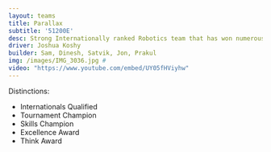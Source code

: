 ```yaml
---
layout: teams
title: Parallax
subtitle: '51200E'
desc: Strong Internationally ranked Robotics team that has won numerous awards including best Programming at State. Ready to compete at Worlds in 2023
driver: Joshua Koshy
builder: Sam, Dinesh, Satvik, Jon, Prakul
img: /images/IMG_3036.jpg #
video: "https://www.youtube.com/embed/UY05fHViyhw" 
---
```

Distinctions:
- Internationals Qualified
- Tournament Champion
- Skills Champion
- Excellence Award
- Think Award
